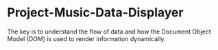 # Project-Music-Data-Displayer
The key is to understand the flow of data and how the Document Object Model (DOM) is used to render information dynamically.
